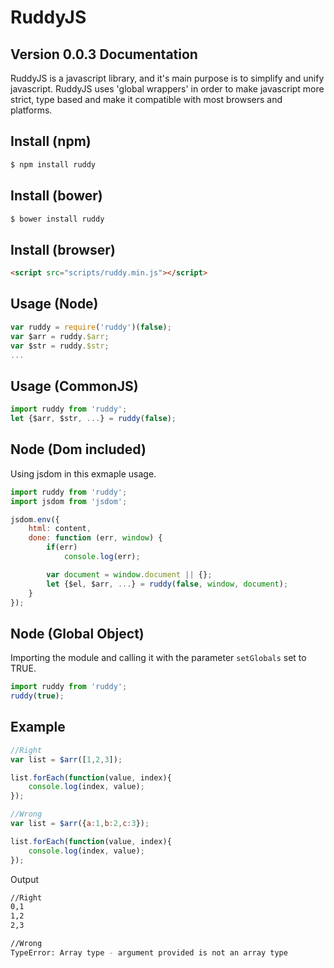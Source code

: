 # RuddyJS
## Version 0.0.3 Documentation
RuddyJS is a javascript library, and it's main purpose is to simplify and unify javascript.
RuddyJS uses 'global wrappers' in order to make javascript more strict, type based and make it compatible with most browsers and platforms.

## Install (npm)

```bash
$ npm install ruddy
```

## Install (bower)

```bash
$ bower install ruddy
```

## Install (browser)

```html
<script src="scripts/ruddy.min.js"></script>
```

## Usage (Node)

```js
var ruddy = require('ruddy')(false);
var $arr = ruddy.$arr;
var $str = ruddy.$str;
...
```

## Usage (CommonJS)

```js
import ruddy from 'ruddy';
let {$arr, $str, ...} = ruddy(false);
```

## Node (Dom included)

Using jsdom in this exmaple usage.

```js
import ruddy from 'ruddy';
import jsdom from 'jsdom';

jsdom.env({
    html: content,
    done: function (err, window) {
        if(err)
            console.log(err);

        var document = window.document || {};
        let {$el, $arr, ...} = ruddy(false, window, document);
    }
});
```

## Node (Global Object)

Importing the module and calling it with the parameter `setGlobals` set to TRUE.

```js
import ruddy from 'ruddy';
ruddy(true);
```

## Example

```js
//Right
var list = $arr([1,2,3]);

list.forEach(function(value, index){
    console.log(index, value);
});
```

```js
//Wrong
var list = $arr({a:1,b:2,c:3});

list.forEach(function(value, index){
    console.log(index, value);
});
```

Output

```bash
//Right
0,1
1,2
2,3
```

```bash
//Wrong
TypeError: Array type - argument provided is not an array type
```